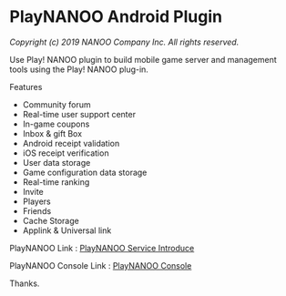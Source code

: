 # PlayNANOO Android Plugin
_Copyright (c) 2019 NANOO Company Inc. All rights reserved._

Use Play! NANOO plugin to build mobile game server and management tools using the Play! NANOO plug-in.

Features

* Community forum
* Real-time user support center
* In-game coupons
* Inbox & gift Box
* Android receipt validation
* iOS receipt verification
* User data storage
* Game configuration data storage
* Real-time ranking
* Invite
* Players
* Friends
* Cache Storage
* Applink & Universal link

PlayNANOO Link : [PlayNANOO Service Introduce](https://www.playnanoo.com)

PlayNANOO Console Link : [PlayNANOO Console](https://console.playnanoo.com)
 
Thanks.